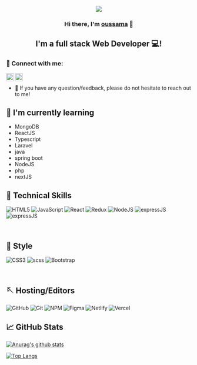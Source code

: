 <p align="center">
  <a href="https://www.linkedin.com/in/oussama-ayadi1/" target="_blank" rel="noreferrer"><img src="https://miro.medium.com/max/1100/1*f7amiYtprzEHCyWTAiGjJg.jpeg"></a>
</p>

<h3 align="center">
Hi there, I'm <a href="https://www.linkedin.com/in/oussama-ayadi1/" target="_blank" rel="noreferrer">oussama</a> 👋
</h3>

<h2 align="center">
I'm a full stack Web Developer 💻!
</h2> 



### 🤝 Connect with me:

<a target="_blank" href="https://www.linkedin.com/in/oussama-ayadi1/"><img align="left" src="https://raw.githubusercontent.com/yushi1007/yushi1007/main/images/linkedin.svg" alt="oussama
  | LinkedIn" width="21px"/></a>
<a target="_blank"  href="https://www.instagram.com/hv.ew/"><img align="left" src="https://raw.githubusercontent.com/yushi1007/yushi1007/main/images/instagram.svg" alt="oussama | Instagram" width="21px"/></a>
</br>
- 💬 If you have any question/feedback, please do not hesitate to reach out to me!
<!-- 
## 🔭 I'm currently working on

- My old projects
- E-Commerce Website (React, MongoDB, NodeJS)
- Improving my Portfolio Website
- MERN stack -->

## 🌱 I'm currently learning

- MongoDB
- ReactJS
- Typescript
- Laravel
- java
- spring boot
- NodeJS
- php
- nextJS

## 💼 Technical Skills

![HTML5](https://img.shields.io/badge/html5-%23E34F26.svg?style=for-the-badge&logo=html5&logoColor=white)
![JavaScript](https://img.shields.io/badge/javascript-%23323330.svg?style=for-the-badge&logo=javascript&logoColor=%23F7DF1E)
![React](https://img.shields.io/badge/react-%2320232a.svg?style=for-the-badge&logo=react&logoColor=%2361DAFB)
![Redux](https://img.shields.io/badge/redux-%23593d88.svg?style=for-the-badge&logo=redux&logoColor=white)
![NodeJS](https://img.shields.io/badge/node.js-6DA55F?style=for-the-badge&logo=node.js&logoColor=white)
![expressJS](https://img.shields.io/badge/Express.js-404D59?style=for-the-badge)
![expressJS](https://img.shields.io/badge/MySQL-00000F?style=for-the-badge&logo=mysql&logoColor=white)


</br>

## 🎨 Style
![CSS3](https://img.shields.io/badge/css3-%231572B6.svg?style=for-the-badge&logo=css3&logoColor=white)
![scss](https://img.shields.io/badge/Sass-CC6699?style=for-the-badge&logo=sass&logoColor=white)
![Bootstrap](https://img.shields.io/badge/bootstrap-%23563D7C.svg?style=for-the-badge&logo=bootstrap&logoColor=white)



</br>

## 🪡 Hosting/Editors
![GitHub](https://img.shields.io/badge/github-%23121011.svg?style=for-the-badge&logo=github&logoColor=white)
![Git](https://img.shields.io/badge/git-%23F05033.svg?style=for-the-badge&logo=git&logoColor=white)
![NPM](https://img.shields.io/badge/NPM-%23000000.svg?style=for-the-badge&logo=npm&logoColor=white)
![Figma](https://img.shields.io/badge/figma-%23F24E1E.svg?style=for-the-badge&logo=figma&logoColor=white)
![Netlify](https://img.shields.io/badge/netlify-%23000000.svg?style=for-the-badge&logo=netlify&logoColor=#00C7B7)
![Vercel](https://img.shields.io/badge/vercel-%23000000.svg?style=for-the-badge&logo=vercel&logoColor=white)

<!-- ## 📝 Latest Blog Posts

- [Tips for SASS learnenrs](https://www.linkedin.com/feed/update/urn:li:activity:6899439242078949376/)
- [Building Landing Page Experience](https://www.linkedin.com/feed/update/urn:li:activity:6897151291437445120/)
- [Portfolio Website](https://www.linkedin.com/feed/update/urn:li:activity:6894389172321210369/) -->

## 📈 GitHub Stats 

[![Anurag's github stats](https://github-readme-stats.vercel.app/api?username=ayadi1)](https://github.com/ayadi1)

[![Top Langs](https://github-readme-stats.vercel.app/api/top-langs/?username=ayadi1&layout=compact)](https://github.com/ayadi1)

